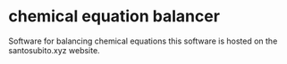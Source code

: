 # chemical equation balancer
Software for balancing chemical equations this software is hosted on the santosubito.xyz website.
